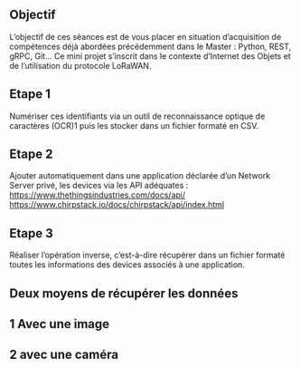 ## Objectif
L’objectif de ces séances est de vous placer en situation d’acquisition de compétences déjà
abordées précédemment dans le Master : Python, REST, gRPC, Git... Ce mini projet s’inscrit dans
le contexte d’Internet des Objets et de l’utilisation du protocole LoRaWAN.
## Etape 1
Numériser ces identifiants via un outil de reconnaissance optique de caractères (OCR)1
puis les stocker dans un fichier formaté en CSV.
## Etape 2
Ajouter automatiquement dans une application déclarée d’un Network Server privé, les
devices via les API adéquates :
https://www.thethingsindustries.com/docs/api/
https://www.chirpstack.io/docs/chirpstack/api/index.html
## Etape 3
Réaliser l’opération inverse, c’est-à-dire récupérer dans un fichier formaté toutes les
informations des devices associés à une application.
## Deux moyens de récupérer les données
## 1 Avec une image 

## 2 avec une caméra

